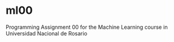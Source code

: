 # ml00
Programming Assignment 00 for the Machine Learning course in Universidad Nacional de Rosario
